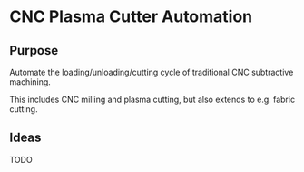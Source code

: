 # CNC Plasma Cutter Automation

## Purpose

Automate the loading/unloading/cutting cycle of traditional CNC subtractive machining. 

This includes CNC milling and plasma cutting, but also extends to e.g. fabric cutting.

## Ideas

TODO
